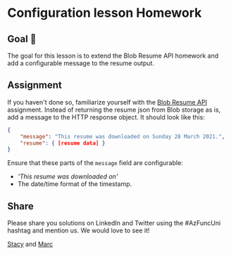 # Configuration lesson Homework

## Goal 🎯

The goal for this lesson is to extend the Blob Resume API homework and add a configurable message to the resume output.

## Assignment

If you haven't done so, familiarize yourself with the  [Blob Resume API](../blob/blob-homework-resume-api-dotnet.md) assignment. Instead of returning the resume json from Blob storage as is, add a message to the HTTP response object. It should look like this:

```json
{
    "message": "This resume was downloaded on Sunday 28 March 2021.",
    "resume": { [resume data] }
}
```

Ensure that these parts of the `message` field are configurable:

* *'This resume was downloaded on'*
* The date/time format of the timestamp.

## Share

Please share you solutions on LinkedIn and Twitter using the #AzFuncUni hashtag and mention us. We would love to see it!

[Stacy](https://twitter.com/Stacy_Cash) and [Marc](https://twitter.com/marcduiker)